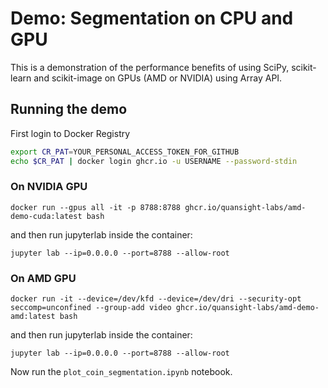 # Demo: Segmentation on CPU and GPU

This is a demonstration of the performance benefits of using SciPy, scikit-learn
and scikit-image on GPUs (AMD or NVIDIA) using Array API.

## Running the demo

First login to Docker Registry

```bash
export CR_PAT=YOUR_PERSONAL_ACCESS_TOKEN_FOR_GITHUB
echo $CR_PAT | docker login ghcr.io -u USERNAME --password-stdin

```


### On NVIDIA GPU

```
docker run --gpus all -it -p 8788:8788 ghcr.io/quansight-labs/amd-demo-cuda:latest bash
```

and then run jupyterlab inside the container:

```
jupyter lab --ip=0.0.0.0 --port=8788 --allow-root
```

### On AMD GPU

```
docker run -it --device=/dev/kfd --device=/dev/dri --security-opt seccomp=unconfined --group-add video ghcr.io/quansight-labs/amd-demo-amd:latest bash
```

and then run jupyterlab inside the container:

```
jupyter lab --ip=0.0.0.0 --port=8788 --allow-root
```


Now run the `plot_coin_segmentation.ipynb` notebook.
